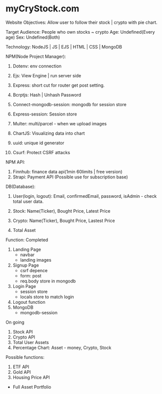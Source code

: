 # myCryStock.com

Website Objectives:
Allow user to follow their stock | crypto with pie chart. 

Target Audience: 
People who own stocks ~ crypto
Age: Undefined(Every age)
Sex: Undefined(Both)

Technology: NodeJS | JS | EJS | HTML | CSS | MongoDB

NPM(Node Project Manager):
1. Dotenv: env connection
2. Ejs: View Engine | run server side
3. Express: short cut for router get post setting.
4. Bcrptjs: Hash | Unhash Password 
5. Connect-mongodb-session: mongodb for session store
6. Express-session: Session store
7. Multer: multi/parcel - when we upload images
8. ChartJS: Visualizing data into chart
9. uuid: unique id generator

10. Csurf: Protect CSRF attacks

NPM API:
1. Finnhub: finance data api(1min 60limits | free version)
2. Strapi: Payment API (Possible use for subscription base)

DB(Database):
1. User(login, logout): Email, confirmedEmail, password, isAdmin - check total user data.

2. Stock: Name(Ticker), Bought Price, Latest Price

3. Crypto: Name(Ticker), Bought Price, Lastest Price

4. Total Asset

Function: 
Completed 
1. Landing Page 
    - navbar
    - landing images
2. Signup Page 
    - csrf depence
    - form: post
    - req.body store in mongodb
3. Login Page
    - session store
    - locals store to match login 
4. Logout function
5. MongoDB
    - mongodb-session

On going
1. Stock API
2. Crypto API
3. Total User Assets
4. Percentage Chart: Asset - money, Crypto, Stock

Possible functions: 
1. ETF API
2. Gold API
3. Housing Price API

- Full Asset Portfolio

